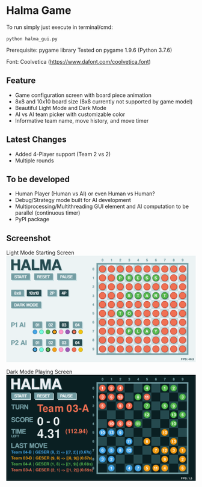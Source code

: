 # Halma Game

To run simply just execute in terminal/cmd:
```
python halma_gui.py
```

Prerequisite: pygame library
Tested on pygame 1.9.6 (Python 3.7.6)

Font: Coolvetica (https://www.dafont.com/coolvetica.font)



## Feature
- Game configuration screen with board piece animation
- 8x8 and 10x10 board size (8x8 currently not supported by game model)
- Beautiful Light Mode and Dark Mode 
- AI vs AI team picker with customizable color
- Informative team name, move history, and move timer

## Latest Changes
- Added 4-Player support (Team 2 vs 2)
- Multiple rounds

## To be developed
- Human Player (Human vs AI) or even Human vs Human?
- Debug/Strategy mode built for AI development
- Multiprocessing/Multithreading GUI element and AI computation to be parallel (continuous timer)
- PyPI package

## Screenshot
Light Mode Starting Screen
![Starting Light Mode](assets/screenshot/starting.png?raw=True)

Dark Mode Playing Screen
![Playing Dark Mode](assets/screenshot/playing_dark.png?raw=True)
